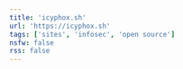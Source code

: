 ```yaml
---
title: 'icyphox.sh'
url: 'https://icyphox.sh'
tags: ['sites', 'infosec', 'open source']
nsfw: false
rss: false
---
```

